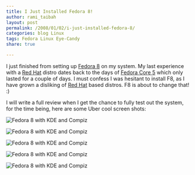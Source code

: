 ```yaml
---
title: I Just Installed Fedora 8!
author: rami_taibah
layout: post
permalink: /2008/01/02/i-just-installed-fedora-8/
categories: blog Linux
tags: Fedora Linux Eye-Candy
share: true

---
```


I just finished from setting up [Fedora 8](http://docs.fedoraproject.org/release-notes/f8/en_US/) on my system. My last experience with a [Red Hat](http://en.wikipedia.org/wiki/Red_Hat_Linux) distro dates back to the days of [Fedora Core 5](http://www.redhat.com/magazine/018apr06/features/fc5_overview/) which only lasted for a couple of days. I must confess I was hesitant to install F8, as I have grown a disliking of [Red Hat](http://en.wikipedia.org/wiki/Red_Hat_Linux) based distros. F8 is about to change that! :)

I will write a full review when I get the chance to fully test out the system, for the time being, here are some Uber cool screen shots: 

![Fedora 8 with KDE and Compiz]({{site.baseurl}}/images/blog/fedora-8-screenshot-1.png)

![Fedora 8 with KDE and Compiz]({{site.baseurl}}/images/blog/fedora-8-screenshot-2.png)

![Fedora 8 with KDE and Compiz]({{site.baseurl}}/images/blog/fedora-8-screenshot-3.png)

![Fedora 8 with KDE and Compiz]({{site.baseurl}}/images/blog/fedora-8-screenshot-4.png)

![Fedora 8 with KDE and Compiz]({{site.baseurl}}/images/blog/fedora-8-screenshot-5.png)
